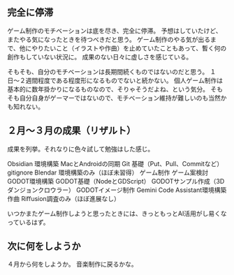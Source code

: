 ## 完全に停滞

ゲーム制作のモチベーションは底を尽き、完全に停滞。
予想はしていたけど、またやる気になったときを待つべきだと思う。
ゲーム制作のやる気が出るまで、他にやりたいこと（イラストや作曲）を止めていたこともあって、暫く何の創作もしていない状況に。
成果のない日々に虚しさを感じている。

そもそも、自分のモチベーションは長期間続くものではないのだと思う。
１日〜２週間程度である程度形になるものでないと続かない。
個人ゲーム制作は基本的に数年掛かりになるものなので、そりゃそうだよね、という気分。
そもそも自分自身がゲーマーではないので、モチベーション維持が難しいのも当然かも知れない。

## ２月〜３月の成果（リザルト）

成果を列挙。それなりに色々試して勉強はした感じ。

Obsidian
	環境構築
	MacとAndroidの同期
Git
	基礎（Put、Pull、Commitなど）
	gitignore
Blendar
	環境構築のみ（ほぼ未習得）
ゲーム制作
	ゲーム案検討
	GODOT環境構築
	GODOT基礎（NodeとGDScript）
	GODOTサンプル作成（3Dダンジョンクロウラー）
	GODOTイメージ制作
	Gemini Code Assistant環境構築
作曲
	Riffusion調査のみ（ほぼ進展なし）

いつかまたゲーム制作しようと思ったときには、きっともっとAI活用がし易くなっているはず。

## 次に何をしようか

４月から何をしようか。
音楽制作に戻るかな。

